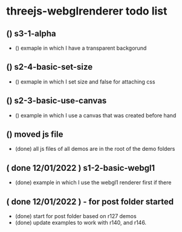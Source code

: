 # threejs-webglrenderer todo list

## () s3-1-alpha
* () exmaple in which I have a transparent backgorund

## () s2-4-basic-set-size
* () exmaple in which I set size and false for attaching css

## () s2-3-basic-use-canvas
* () example in which I use a canvas that was created before hand

## () moved js file
* (done) all js files of all demos are in the root of the demo folders

## ( done 12/01/2022 ) s1-2-basic-webgl1
* (done) example in which I use the webgl1 renderer first if there

## ( done 12/01/2022 ) - for post folder started
* (done) start for post folder based on r127 demos
* (done) update examples to work with r140, and r146. 